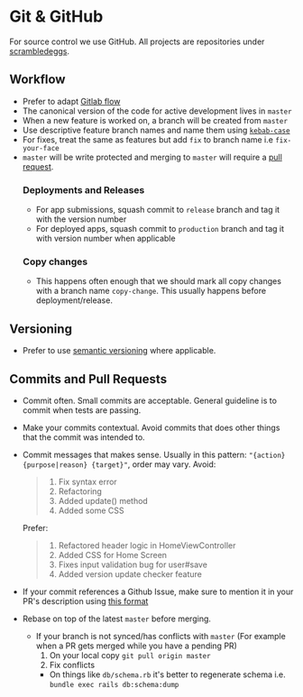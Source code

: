 # Git & GitHub
For source control we use GitHub. All projects are repositories under [scrambledeggs](https://github.com/scrambledeggs).

## Workflow
- Prefer to adapt [Gitlab flow](https://about.gitlab.com/2014/09/29/gitlab-flow/)
- The canonical version of the code for active development lives in `master`
- When a new feature is worked on, a branch will be created from `master`
- Use descriptive feature branch names and name them using [`kebab-case`](https://en.wikipedia.org/wiki/Letter_case#Special_case_styles)
- For fixes, treat the same as features but add `fix` to branch name i.e `fix-your-face`
- `master` will be write protected and merging to `master` will require a [pull request](https://help.github.com/articles/about-pull-requests/).
  ### Deployments and Releases
  - For app submissions, squash commit to `release` branch and tag it with the version number
  - For deployed apps, squash commit to `production` branch and tag it with version number when applicable
  ### Copy changes
  - This happens often enough that we should mark all copy changes with a branch name `copy-change`. This usually happens before deployment/release.

## Versioning
- Prefer to use [semantic versioning](http://semver.org/) where applicable.

## Commits and Pull Requests
- Commit often. Small commits are acceptable. General guideline is to commit when tests are passing.
- Make your commits contextual. Avoid commits that does other things that the commit was intended to.
- Commit messages that makes sense. Usually in this pattern: `"{action} {purpose|reason} {target}"`, order may vary.
  Avoid:
  > 1. Fix syntax error
  > 2. Refactoring
  > 3. Added update() method
  > 4. Added some CSS

  Prefer:
  > 1. Refactored header logic in HomeViewController
  > 2. Added CSS for Home Screen
  > 3. Fixes input validation bug for user#save
  > 4. Added version update checker feature

- If your commit references a Github Issue, make sure to mention it in your PR's description using [this format](https://help.github.com/articles/closing-issues-via-commit-messages/)
- Rebase on top of the latest `master` before merging.
  - If your branch is not synced/has conflicts with `master` (For example when a PR gets merged while you have a pending PR)
    1. On your local copy `git pull origin master`
    2. Fix conflicts
      - On things like `db/schema.rb` it's better to regenerate schema i.e. `bundle exec rails db:schema:dump`
